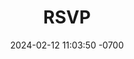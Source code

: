 ---
layout: page
title: "RSVP"
date: 2024-02-12 11:03:50 -0700
permalink: /rsvp/
redirect_to: https://withjoy.com/max-and-alyse/rsvp
cover: "https://images.unsplash.com/photo-1438557068880-c5f474830377?auto=format&fit=crop&q=80&w=2673&ixlib=rb-4.0.3&ixid=M3wxMjA3fDB8MHxwaG90by1wYWdlfHx8fGVufDB8fHx8fA%3D%3D"
blocks:
  - block_id: text
    content: If you're here, you're in. Use the link below to complete our RSVP form.
  - block_id: button
    content: Resondevous S'ivoupleis
    link: #

---
